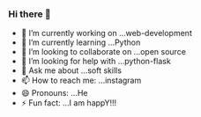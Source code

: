 ### Hi there 👋
- 🔭 I’m currently working on ...web-development
- 🌱 I’m currently learning ...Python 
- 👯 I’m looking to collaborate on ...open source
- 🤔 I’m looking for help with ...python-flask
- 💬 Ask me about ...soft skills
- 📫 How to reach me: ...instagram
- 😄 Pronouns: ...He
- ⚡ Fun fact: ...I am happY!!!


